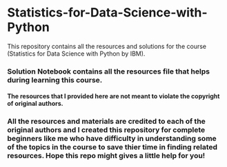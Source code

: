 # Statistics-for-Data-Science-with-Python
This repository contains all the resources and solutions for the course (Statistics for Data Science with Python by IBM).

### Solution Notebook contains all the resources file that helps during learning this course.
#### The resources that I provided here are not meant to violate the copyright of original authors.
### All the resources and materials are credited to each of the original authors and I created this repository for complete beginners like me who have difficulty in understanding some of the topics in the course to save thier time in finding related resources. Hope this repo might gives a little help for you!
